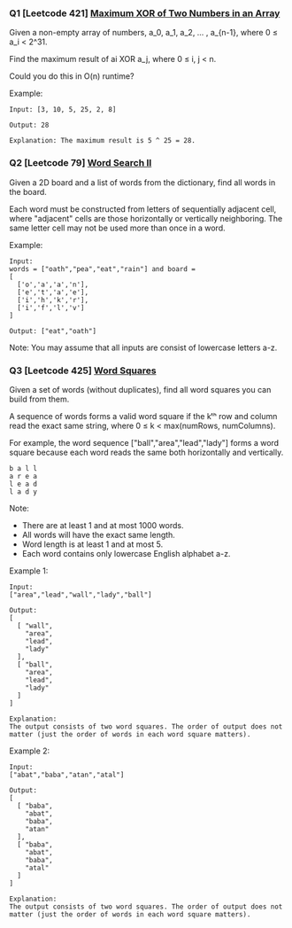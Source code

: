 ### Q1 [Leetcode 421] [Maximum XOR of Two Numbers in an Array](https://leetcode.com/problems/maximum-xor-of-two-numbers-in-an-array)

Given a non-empty array of numbers, a_0, a_1, a_2, … , a_{n-1}, where 0 ≤ a_i < 2^31.

Find the maximum result of ai XOR a_j, where 0 ≤ i, j < n.

Could you do this in O(n) runtime?

Example:
```
Input: [3, 10, 5, 25, 2, 8]

Output: 28

Explanation: The maximum result is 5 ^ 25 = 28.
```

### Q2 [Leetcode 79] [Word Search II](https://leetcode.com/problems/word-search)

Given a 2D board and a list of words from the dictionary, find all words in the board.

Each word must be constructed from letters of sequentially adjacent cell, where "adjacent" cells are those horizontally or vertically neighboring. The same letter cell may not be used more than once in a word.

Example:
```
Input:
words = ["oath","pea","eat","rain"] and board =
[
  ['o','a','a','n'],
  ['e','t','a','e'],
  ['i','h','k','r'],
  ['i','f','l','v']
]

Output: ["eat","oath"]
```
Note:
You may assume that all inputs are consist of lowercase letters a-z.

### Q3 [Leetcode 425] [Word Squares](https://leetcode.com/problems/word-squares)

Given a set of words (without duplicates), find all word squares you can build from them.

A sequence of words forms a valid word square if the kᵗʰ row and column read the exact same string, where 0 ≤ k < max(numRows, numColumns).

For example, the word sequence ["ball","area","lead","lady"] forms a word square because each word reads the same both horizontally and vertically.
```
b a l l
a r e a
l e a d
l a d y
```
Note:
* There are at least 1 and at most 1000 words.
* All words will have the exact same length.
* Word length is at least 1 and at most 5.
* Each word contains only lowercase English alphabet a-z.

Example 1:
```
Input:
["area","lead","wall","lady","ball"]

Output:
[
  [ "wall",
    "area",
    "lead",
    "lady"
  ],
  [ "ball",
    "area",
    "lead",
    "lady"
  ]
]

Explanation:
The output consists of two word squares. The order of output does not matter (just the order of words in each word square matters).
```
Example 2:
```
Input:
["abat","baba","atan","atal"]

Output:
[
  [ "baba",
    "abat",
    "baba",
    "atan"
  ],
  [ "baba",
    "abat",
    "baba",
    "atal"
  ]
]

Explanation:
The output consists of two word squares. The order of output does not matter (just the order of words in each word square matters).
```
